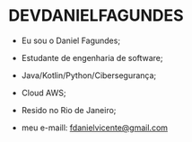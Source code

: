 # DEVDANIELFAGUNDES

* Eu sou o Daniel Fagundes;
* Estudante de engenharia de software;
* Java/Kotlin/Python/Cibersegurança;

* Cloud AWS;
* Resido no Rio de Janeiro;
* meu e-maill: fdanielvicente@gmail.com
